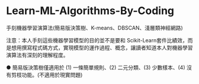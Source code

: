 # Learn-ML-Algorithms-By-Coding

手刻機器學習演算法(簡易版決策樹、K-means、DBSCAN、淺層類神經網路)

注意：本人手刻這些機器學習模型的目的並不是要和 Scikit-Learn套件比績效，而是想用撰寫程式碼方式，實現模型的運作過程、概念，讓讀者知道本人對機器學習演算法有深刻的理解程度。

● 簡易版決策樹僅適用於 (1) 一條簡單規則、(2) 二元分類、(3) 少數樣本、(4) 沒有剪枝功能。(不適用於現實問題)
